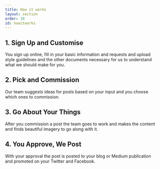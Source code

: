 ```yaml
---
title: How it works
layout: section
order: 10
id: howitworks
---
```


## 1. Sign Up and Customise
You sign up online, fill in your basic information and requests and upload style guidelines and the other documents necessary for us to understand what we should make for you.

## 2. Pick and Commission
Our team suggests ideas for posts based on your input and you choose which ones to commission.

## 3. Go About Your Things
After you commission a post the team goes to work and makes the content and finds beautiful imagery to go along with it.

## 4. You Approve, We Post
With your approval the post is posted to your blog or Medium publication and promoted on your Twitter and Facebook.

